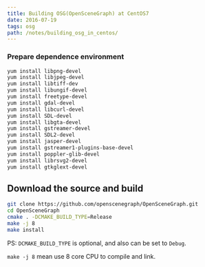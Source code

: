 ```yaml
---
title: Building OSG(OpenSceneGraph) at CentOS7
date: 2016-07-19
tags: osg
path: /notes/building_osg_in_centos/
---
```


### Prepare dependence environment

```sh
yum install libpng-devel
yum install libjpeg-devel
yum install libtiff-dev
yum install libungif-devel
yum install freetype-devel
yum install gdal-devel
yum install libcurl-devel
yum install SDL-devel
yum install libgta-devel
yum install gstreamer-devel
yum install SDL2-devel
yum install jasper-devel
yum install gstreamer1-plugins-base-devel
yum install poppler-glib-devel
yum install librsvg2-devel
yum install gtkglext-devel
```

## Download the source and build

```sh
git clone https://github.com/openscenegraph/OpenSceneGraph.git
cd OpenSceneGraph
cmake . -DCMAKE_BUILD_TYPE=Release
make -j 8
make install
```

PS: `DCMAKE_BUILD_TYPE` is optional, and also can be set to `Debug`.

`make -j 8` mean use 8 core CPU to compile and link.